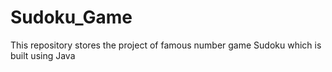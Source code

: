 # Sudoku_Game
This repository stores the project of famous number game Sudoku which is built using Java
